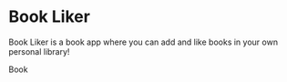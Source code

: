 # Book Liker

Book Liker is a book app where you can add and like books in your own personal library!

Book